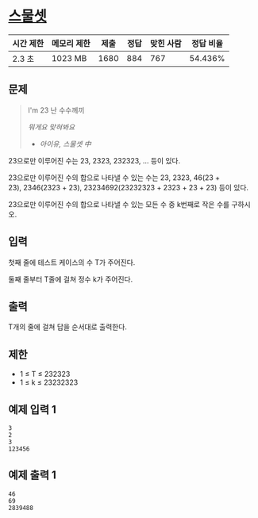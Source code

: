 # [스물셋](https://www.acmicpc.net/problem/23251)

| 시간 제한 | 메모리 제한 | 제출 | 정답 | 맞힌 사람 | 정답 비율 |
| --- | --- | --- | --- | --- | --- |
| 2.3 초 | 1023 MB | 1680 | 884 | 767 | 54.436% |

## 문제

> I'm 23 난 수수께끼
> 
> 
> *뭐게요 맞혀봐요*
> 
> - *아이유, 스물셋 中*

23으로만 이루어진 수는 23, 2323, 232323, … 등이 있다.

23으로만 이루어진 수의 합으로 나타낼 수 있는 수는 23, 2323, 46(23 + 23), 2346(2323 + 23), 23234692(23232323 + 2323 + 23 + 23) 등이 있다.

23으로만 이루어진 수의 합으로 나타낼 수 있는 모든 수 중 k번째로 작은 수를 구하시오.

## 입력

첫째 줄에 테스트 케이스의 수 T가 주어진다.

둘째 줄부터 T줄에 걸쳐 정수 k가 주어진다.

## 출력

T개의 줄에 걸쳐 답을 순서대로 출력한다.

## 제한

- 1 ≤ T ≤ 232323
- 1 ≤ k ≤ 23232323

## 예제 입력 1

```
3
2
3
123456

```

## 예제 출력 1

```
46
69
2839488
```
